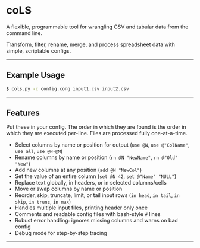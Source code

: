# coLS

A flexible, programmable tool for wrangling CSV and tabular data from the command line.

Transform, filter, rename, merge, and process spreadsheet data with simple, scriptable configs.

---

## Example Usage

```sh
$ cols.py -c config.cong input1.csv input2.csv
```

---

## Features

Put these in your config. The order in which they are found is the order in which they are executed per-line. Files are processed fully one-at-a-time.

- Select columns by name or position for output (`use @N`, `use @"ColName"`, `use all`, `use @N-@M`)
- Rename columns by name or position (`rn @N "NewName"`, `rn @"Old" "New"`)
- Add new columns at any position (`add @N "NewCol"`)
- Set the value of an entire column (`set @N 42`, `set @"Name" "NULL"`)
- Replace text globally, in headers, or in selected columns/cells
- Move or swap columns by name or position
- Reorder, skip, truncate, limit, or tail input rows (`in head`, `in tail`, `in skip`, `in trunc`, `in max`)
- Handles multiple input files, printing header only once
- Comments and readable config files with bash-style `#` lines
- Robust error handling: ignores missing columns and warns on bad config
- Debug mode for step-by-step tracing

---

